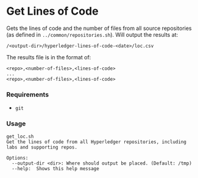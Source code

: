 # Get Lines of Code
Gets the lines of code and the number of files from all source repositories (as defined in `../common/repositories.sh`). Will output the results at:
```
/<output-dir>/hyperledger-lines-of-code-<date>/loc.csv
```

The results file is in the format of:
```
<repo>,<number-of-files>,<lines-of-code>
...
<repo>,<number-of-files>,<lines-of-code>
```

### Requirements
* `git`

### Usage
```
get_loc.sh
Get the lines of code from all Hyperledger repositories, including labs and supporting repos.

Options:
  --output-dir <dir>: Where should output be placed. (Default: /tmp)
  --help:  Shows this help message

```


